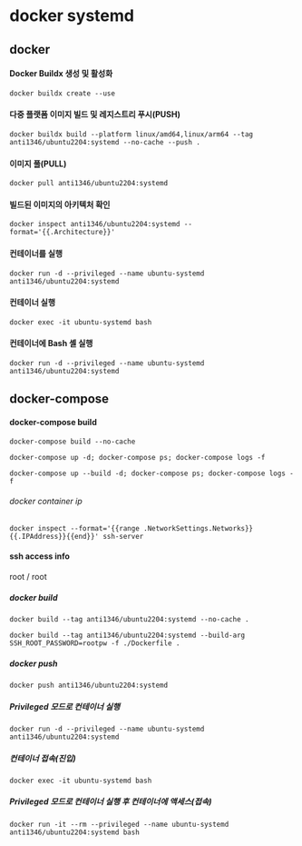 # docker systemd

## docker
#### Docker Buildx 생성 및 활성화
```
docker buildx create --use
```
####  다중 플랫폼 이미지 빌드 및 레지스트리 푸시(PUSH)
```
docker buildx build --platform linux/amd64,linux/arm64 --tag anti1346/ubuntu2204:systemd --no-cache --push .
```
#### 이미지 풀(PULL)
```
docker pull anti1346/ubuntu2204:systemd
```
#### 빌드된 이미지의 아키텍처 확인
```
docker inspect anti1346/ubuntu2204:systemd --format='{{.Architecture}}'
```
#### 컨테이너를 실행
```
docker run -d --privileged --name ubuntu-systemd anti1346/ubuntu2204:systemd
```
#### 컨테이너 실행
```
docker exec -it ubuntu-systemd bash
```
#### 컨테이너에 Bash 셸 실행
```
docker run -d --privileged --name ubuntu-systemd anti1346/ubuntu2204:systemd
```





## docker-compose
#### docker-compose build
```
docker-compose build --no-cache
```
```
docker-compose up -d; docker-compose ps; docker-compose logs -f
```
```
docker-compose up --build -d; docker-compose ps; docker-compose logs -f
```

###### docker container ip
```
docker inspect --format='{{range .NetworkSettings.Networks}}{{.IPAddress}}{{end}}' ssh-server
```
#### ssh access info
root / root









##### docker build
```
docker build --tag anti1346/ubuntu2204:systemd --no-cache .
```
```
docker build --tag anti1346/ubuntu2204:systemd --build-arg SSH_ROOT_PASSWORD=rootpw -f ./Dockerfile .
```
##### docker push
```
docker push anti1346/ubuntu2204:systemd
```
##### Privileged 모드로 컨테이너 실행
```
docker run -d --privileged --name ubuntu-systemd anti1346/ubuntu2204:systemd
```
##### 컨테이너 접속(진입)
```
docker exec -it ubuntu-systemd bash
```

##### Privileged 모드로 컨테이너 실행 후 컨테이너에 액세스(접속)
```
docker run -it --rm --privileged --name ubuntu-systemd anti1346/ubuntu2204:systemd bash
```
